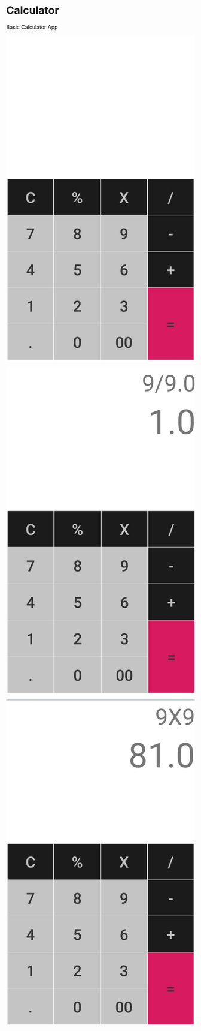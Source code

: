 # Calculator
Basic Calculator App

![](images/Image1.jpeg)

![](images/Image2.jpeg)

![](images/Image3.jpeg)
